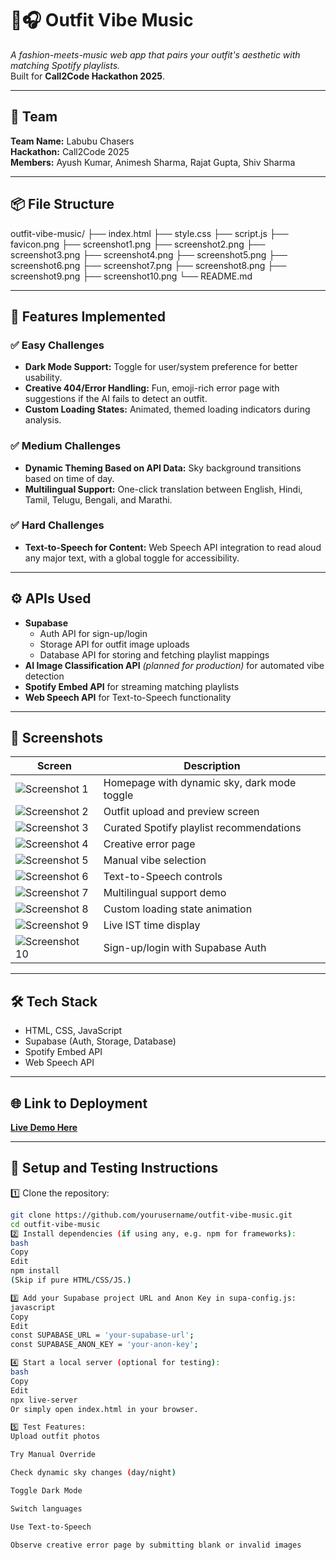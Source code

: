 # 👕🎧 Outfit Vibe Music

*A fashion-meets-music web app that pairs your outfit's aesthetic with matching Spotify playlists.*  
Built for **Call2Code Hackathon 2025**.

---

## 🚀 Team
**Team Name:** Labubu Chasers  
**Hackathon:** Call2Code 2025  
**Members:** Ayush Kumar, Animesh Sharma, Rajat Gupta, Shiv Sharma

---

## 📦 File Structure

outfit-vibe-music/
├── index.html
├── style.css
├── script.js
├── favicon.png
├── screenshot1.png
├── screenshot2.png
├── screenshot3.png
├── screenshot4.png
├── screenshot5.png
├── screenshot6.png
├── screenshot7.png
├── screenshot8.png
├── screenshot9.png
├── screenshot10.png
└── README.md

---

## 🌟 Features Implemented

### ✅ Easy Challenges
- **Dark Mode Support:** Toggle for user/system preference for better usability.
- **Creative 404/Error Handling:** Fun, emoji-rich error page with suggestions if the AI fails to detect an outfit.
- **Custom Loading States:** Animated, themed loading indicators during analysis.

### ✅ Medium Challenges
- **Dynamic Theming Based on API Data:** Sky background transitions based on time of day.
- **Multilingual Support:** One-click translation between English, Hindi, Tamil, Telugu, Bengali, and Marathi.

### ✅ Hard Challenges
- **Text-to-Speech for Content:** Web Speech API integration to read aloud any major text, with a global toggle for accessibility.

---

## ⚙️ APIs Used
- **Supabase**
  - Auth API for sign-up/login
  - Storage API for outfit image uploads
  - Database API for storing and fetching playlist mappings
- **AI Image Classification API** *(planned for production)* for automated vibe detection
- **Spotify Embed API** for streaming matching playlists
- **Web Speech API** for Text-to-Speech functionality

---

## 📸 Screenshots
| Screen | Description |
| ------ | ----------- |
| ![Screenshot 1](screenshot1.png) | Homepage with dynamic sky, dark mode toggle |
| ![Screenshot 2](screenshot2.png) | Outfit upload and preview screen |
| ![Screenshot 3](screenshot3.png) | Curated Spotify playlist recommendations |
| ![Screenshot 4](screenshot4.png) | Creative error page |
| ![Screenshot 5](screenshot5.png) | Manual vibe selection |
| ![Screenshot 6](screenshot6.png) | Text-to-Speech controls |
| ![Screenshot 7](screenshot7.png) | Multilingual support demo |
| ![Screenshot 8](screenshot8.png) | Custom loading state animation |
| ![Screenshot 9](screenshot9.png) | Live IST time display |
| ![Screenshot 10](screenshot10.png) | Sign-up/login with Supabase Auth |


---

## 🛠️ Tech Stack
- HTML, CSS, JavaScript
- Supabase (Auth, Storage, Database)
- Spotify Embed API
- Web Speech API

---

## 🌐 Link to Deployment
[**Live Demo Here**](https://outfit-vibe-music.vercel.app/)

---

## 🧪 Setup and Testing Instructions


1️⃣ Clone the repository:
```bash
git clone https://github.com/yourusername/outfit-vibe-music.git
cd outfit-vibe-music
2️⃣ Install dependencies (if using any, e.g. npm for frameworks):
bash
Copy
Edit
npm install
(Skip if pure HTML/CSS/JS.)

3️⃣ Add your Supabase project URL and Anon Key in supa-config.js:
javascript
Copy
Edit
const SUPABASE_URL = 'your-supabase-url';
const SUPABASE_ANON_KEY = 'your-anon-key';

4️⃣ Start a local server (optional for testing):
bash
Copy
Edit
npx live-server
Or simply open index.html in your browser.

5️⃣ Test Features:
Upload outfit photos

Try Manual Override

Check dynamic sky changes (day/night)

Toggle Dark Mode

Switch languages

Use Text-to-Speech

Observe creative error page by submitting blank or invalid images



